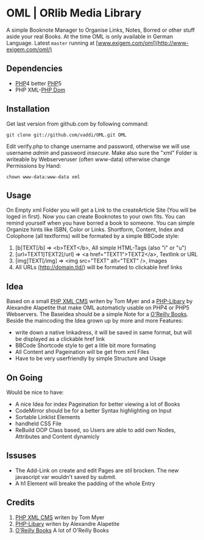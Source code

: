 # OML | ORlib Media Library #

A simple Booknote Manager to Organise Links, Notes, Borred or other stuff aside your real Books. 
At the time OML is only available in German Language. Latest `master` running at [www.exigem.com/oml](http://www-exigem.com/oml/)


## Dependencies ##

- [PHP][]4 better [PHP][]5
- PHP XML-[PHP Dom][]


## Installation ##

Get last version from github.com by following command:

    git clone git://github.com/vaddi/OML.git OML

Edit verify.php to change username and password, otherwise we will use username *admin* and password *insecure*. Make also sure the "xml" Folder is writeable by Webserveruser (often www-data) otherwise change Permissions by Hand: 

    chown www-data:www-data xml


## Usage ##

On Empty xml Folder you will get a Link to the createArticle Site (You will be loged in first). Now you can create Booknotes to your own fits. You can remind yourself when you have borred a book to someone. You can simple Organize hints like ISBN, Color or Links. 
Shortform, Content, Index and Colophone (all textforms) will be formated by a simple BBCode style:

1.  &#91;b&#93;TEXT&#91;/b&#93; => &lt;b&gt;TEXT&lt;/b&gt;, All simple HTML-Tags (also "i" or "u")
2.  &#91;url=TEXT1&#93;TEXT2&#91;/url&#93; => &lt;a href="TEXT1"&gt;TEXT2&lt;/a&gt;, Textlink or URL
3.  &#91;img&#93;TEXT&#91;/img&#93; => &lt;img src="TEXT" alt="TEXT" /&gt;, Images
4.  All URLs (http://domain.tld/) will be formated to clickable href links


## Idea ##

Based on a small [PHP XML CMS][] writen by Tom Myer and a [PHP-Libary][] by Alexandre Alapetite that make OML automaticly usable on PHP4 or PHP5 Webservers.
The Baseidea should be a simple Note for a [O'Reilly Books][]. Beside the maincoding the Idea grown up by more and more Features:

-  write down a native linkadress, it will be saved in same format, but will be displayed as a clickable href link
-  BBCode Shortcode style to get a litle bit more formating
-  All Content and Pageination will be get from xml Files
-  Have to be very userfriendly by simple Structure and Usage


## On Going ##

Would be nice to have:

-  A nice Idea for index Pageination for better viewing a lot of Books
-  CodeMirror should be for a better Syntax highlighting on Input
-  Sortable Linklist Elements
-  handheld CSS File
-  ReBuild OOP Class based, so Users are able to add own Nodes, Attributes and Content dynamicly


## Issuses ##

-  The Add-Link on create and edit Pages are stil brocken. The new javascript var wouldn't saved by submit. 
-  A h1 Element will breake the padding of the whole Entry


## Credits ##

1.  [PHP XML CMS][] writen by Tom Myer
2.  [PHP-Libary][] writen by Alexandre Alapetite
3.  [O'Reilly Books][] A lot of O'Reilly Books

[PHP XML CMS]: http://www.sitepoint.com/management-system-php/
[PHP-Libary]: http://alexandre.alapetite.fr/doc-alex/domxml-php4-php5/
[O'Reilly Books]: http://oreilly.com/
[PHP Dom]: http://de.php.net/manual/en/book.dom.php
[PHP]: http://php.net/

